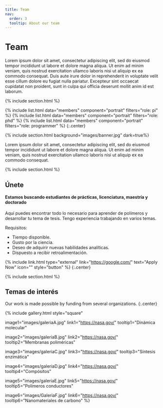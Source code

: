 ```yaml
---
title: Team
nav:
  order: 3
  tooltip: About our team
---
```


# <i class="fas fa-users"></i>Team

Lorem ipsum dolor sit amet, consectetur adipiscing elit, sed do eiusmod tempor incididunt ut labore et dolore magna aliqua.
Ut enim ad minim veniam, quis nostrud exercitation ullamco laboris nisi ut aliquip ex ea commodo consequat.
Duis aute irure dolor in reprehenderit in voluptate velit esse cillum dolore eu fugiat nulla pariatur.
Excepteur sint occaecat cupidatat non proident, sunt in culpa qui officia deserunt mollit anim id est laborum.

{% include section.html %}

{%
  include list.html
  data="members"
  component="portrait"
  filters="role: pi"
%}
{%
  include list.html
  data="members"
  component="portrait"
  filters="role: phd"
%}
{%
  include list.html
  data="members"
  component="portrait"
  filters="role: programmer"
%}
{:.center}

{% include section.html background="images/banner.jpg" dark=true%}

Lorem ipsum dolor sit amet, consectetur adipiscing elit, sed do eiusmod tempor incididunt ut labore et dolore magna aliqua.
Ut enim ad minim veniam, quis nostrud exercitation ullamco laboris nisi ut aliquip ex ea commodo consequat.

{% include section.html %}

## Únete

#### Estamos buscando estudiantes de prácticas, licenciatura, maestría y doctorado

Aquí puedes encontrar todo lo necesario para aprender de polímeros y desarrollar tu tema de tesis. Tengo experiencia trabajando en varios temas.

Requisitos:
- Tiempo disponible.
- Gusto por la ciencia.
- Deseo de adquirir nuevas habilidades analíticas.
- Dispuesto a recibir retroalimentación.

{% include link.html type="external" link="https://google.com/" text="Apply Now" icon="" style="button" %}
{:.center}

{% include section.html %}

## Temas de interés

Our work is made possible by funding from several organizations.
{:.center}

{%
  include gallery.html
  style="square"

  image1="images/galeriaA.jpg"
  link1="https://nasa.gov/"
  tooltip1="Dinámica molecular"

  image2="images/galeriaB.jpg"
  link2="https://nasa.gov/"
  tooltip2="Membranas poliméricas"

  image3="images/galeriaC.jpg"
  link3="https://nasa.gov/"
  tooltip3="Síntesis enzimática"

  image4="images/galeriaD.jpg"
  link4="https://nasa.gov/"
  tooltip4="Compósitos"

  image5="images/galeriaE.jpg"
  link5="https://nasa.gov/"
  tooltip5="Polímeros conductores"

  image6="images/GaleriaF.jpg"
  link6="https://nasa.gov/"
  tooltip6="Nanomateriales de carbono"
%}

